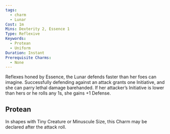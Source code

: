 ```yaml
---
tags:
  - charm
  - Lunar
Cost: 1m
Mins: Dexterity 2, Essence 1
Type: Reflexive
Keywords:
  - Protean
  - Uniform
Duration: Instant
Prerequisite Charms:
  - None
---
```

Reflexes honed by Essence, the Lunar defends faster than her foes can imagine. Successfully defending against an attack grants one Initiative, and she can parry lethal damage barehanded. If her attacker’s Initiative is lower than hers or he rolls any 1s, she gains +1 Defense. 
## Protean 

In shapes with Tiny Creature or Minuscule Size, this Charm may be declared after the attack roll.